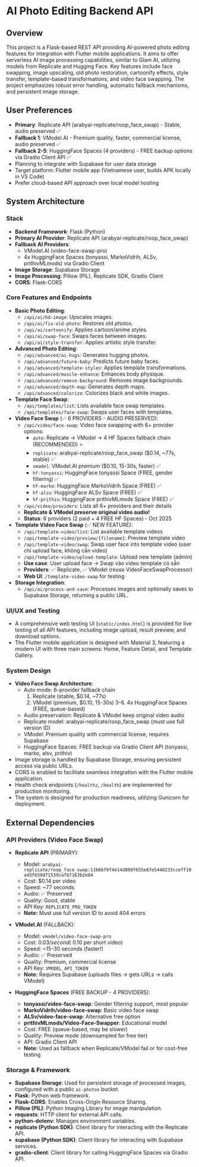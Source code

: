 # AI Photo Editing Backend API

## Overview
This project is a Flask-based REST API providing AI-powered photo editing features for integration with Flutter mobile applications. It aims to offer serverless AI image processing capabilities, similar to Glam AI, utilizing models from Replicate and Hugging Face. Key features include face swapping, image upscaling, old photo restoration, cartoonify effects, style transfer, template-based transformations, and video face swapping. The project emphasizes robust error handling, automatic fallback mechanisms, and persistent image storage.

## User Preferences
- **Primary**: Replicate API (arabyai-replicate/roop_face_swap) - Stable, audio preserved ✅
- **Fallback 1**: VModel.AI - Premium quality, faster, commercial license, audio preserved ✅
- **Fallback 2-5**: HuggingFace Spaces (4 providers) - FREE backup options via Gradio Client API ✅
- Planning to integrate with Supabase for user data storage
- Target platform: Flutter mobile app (Vietnamese user, builds APK locally in VS Code)
- Prefer cloud-based API approach over local model hosting

## System Architecture

### Stack
- **Backend Framework**: Flask (Python)
- **Primary AI Provider**: Replicate API (arabyai-replicate/roop_face_swap)
- **Fallback AI Providers**: 
  - VModel.AI (video-face-swap-pro)
  - 4x HuggingFace Spaces (tonyassi, MarkoVidrih, ALSv, prithivMLmods) via Gradio Client
- **Image Storage**: Supabase Storage
- **Image Processing**: Pillow (PIL), Replicate SDK, Gradio Client
- **CORS**: Flask-CORS

### Core Features and Endpoints
- **Basic Photo Editing**:
    - `/api/ai/hd-image`: Upscales images.
    - `/api/ai/fix-old-photo`: Restores old photos.
    - `/api/ai/cartoonify`: Applies cartoon/anime styles.
    - `/api/ai/swap-face`: Swaps faces between images.
    - `/api/ai/style-transfer`: Applies artistic style transfer.
- **Advanced Photo Editing**:
    - `/api/advanced/ai-hugs`: Generates hugging photos.
    - `/api/advanced/future-baby`: Predicts future baby faces.
    - `/api/advanced/template-styles`: Applies template transformations.
    - `/api/advanced/muscle-enhance`: Enhances body physique.
    - `/api/advanced/remove-background`: Removes image backgrounds.
    - `/api/advanced/depth-map`: Generates depth maps.
    - `/api/advanced/colorize`: Colorizes black and white images.
- **Template Face Swap**:
    - `/api/templates/list`: Lists available face swap templates.
    - `/api/templates/face-swap`: Swaps user faces with templates.
- **Video Face Swap** (✅ 6 PROVIDERS - AUDIO PRESERVED):
    - `/api/video/face-swap`: Video face swapping with 6+ provider options:
      - `auto`: Replicate → VModel → 4 HF Spaces fallback chain (RECOMMENDED) ⭐
      - `replicate`: arabyai-replicate/roop_face_swap ($0.14, ~77s, stable) ✅
      - `vmodel`: VModel.AI premium ($0.10, 15-30s, faster) ✅
      - `hf-tonyassi`: HuggingFace tonyassi Space (FREE, gender filtering) ✅
      - `hf-marko`: HuggingFace MarkoVidrih Space (FREE) ✅
      - `hf-alsv`: HuggingFace ALSv Space (FREE) ✅
      - `hf-prithiv`: HuggingFace prithivMLmods Space (FREE) ✅
    - `/api/video/providers`: Lists all 6+ providers and their details
    - **Replicate & VModel preserve original video audio!**
    - **Status**: 6 providers (2 paid + 4 FREE HF Spaces) - Oct 2025
- **Template Video Face Swap** (✅ NEW FEATURE):
    - `/api/template-video/list`: List available template videos
    - `/api/template-video/preview/{filename}`: Preview template video
    - `/api/template-video/swap`: Swap user face into template video (user chỉ upload face, không cần video)
    - `/api/template-video/upload-template`: Upload new template (admin)
    - **Use case**: User upload face → Swap vào video template có sẵn
    - **Providers**: ✅ Replicate, ✅ VModel (reuse VideoFaceSwapProcessor)
    - **Web UI**: `/template-video-swap` for testing
- **Storage Integration**:
    - `/api/ai/process-and-save`: Processes images and optionally saves to Supabase Storage, returning a public URL.

### UI/UX and Testing
- A comprehensive web testing UI (`static/index.html`) is provided for live testing of all API features, including image upload, result preview, and download options.
- The Flutter mobile application is designed with Material 3, featuring a modern UI with three main screens: Home, Feature Detail, and Template Gallery.

### System Design
- **Video Face Swap Architecture**:
  - Auto mode: 6-provider fallback chain
    1. Replicate (stable, $0.14, ~77s) 
    2. VModel (premium, $0.10, 15-30s)
    3-6. 4x HuggingFace Spaces (FREE, queue-based)
  - Audio preservation: Replicate & VModel keep original video audio
  - Replicate model: arabyai-replicate/roop_face_swap (must use full version ID)
  - VModel: Premium quality with commercial license, requires Supabase
  - HuggingFace Spaces: FREE backup via Gradio Client API (tonyassi, marko, alsv, prithiv)
- Image storage is handled by Supabase Storage, ensuring persistent access via public URLs.
- CORS is enabled to facilitate seamless integration with the Flutter mobile application.
- Health check endpoints (`/healthz`, `/health`) are implemented for production monitoring.
- The system is designed for production readiness, utilizing Gunicorn for deployment.

## External Dependencies

### API Providers (Video Face Swap)
- **Replicate API** (PRIMARY): 
  - Model: `arabyai-replicate/roop_face_swap:11b6bf0f4e14d808f655e87e5448233cceff10a45f659d71539cafb7163b2e84`
  - Cost: $0.14 per video
  - Speed: ~77 seconds
  - Audio: ✅ Preserved
  - Quality: Good, stable
  - API Key: `REPLICATE_PRO_TOKEN`
  - **Note:** Must use full version ID to avoid 404 errors
  
- **VModel.AI** (FALLBACK):
  - Model: `vmodel/video-face-swap-pro`
  - Cost: $0.03/second (~$0.10 per short video)
  - Speed: ~15-30 seconds (faster!)
  - Audio: ✅ Preserved
  - Quality: Premium, commercial license
  - API Key: `VMODEL_API_TOKEN`
  - **Note:** Requires Supabase (uploads files → gets URLs → calls VModel)

- **HuggingFace Spaces** (FREE BACKUP - 4 PROVIDERS):
  - **tonyassi/video-face-swap**: Gender filtering support, most popular
  - **MarkoVidrih/video-face-swap**: Basic video face swap
  - **ALSv/video-face-swap**: Alternative free option
  - **prithivMLmods/Video-Face-Swapper**: Educational model
  - Cost: FREE (queue-based, may be slower)
  - Quality: Preview mode (downsampled for free tier)
  - API: Gradio Client API
  - **Note:** Used as fallback when Replicate/VModel fail or for cost-free testing

### Storage & Framework
- **Supabase Storage**: Used for persistent storage of processed images, configured with a public `ai-photos` bucket.
- **Flask**: Python web framework.
- **Flask-CORS**: Enables Cross-Origin Resource Sharing.
- **Pillow (PIL)**: Python Imaging Library for image manipulation.
- **requests**: HTTP client for external API calls.
- **python-dotenv**: Manages environment variables.
- **replicate (Python SDK)**: Client library for interacting with the Replicate API.
- **supabase (Python SDK)**: Client library for interacting with Supabase services.
- **gradio-client**: Client library for calling HuggingFace Spaces via Gradio API.